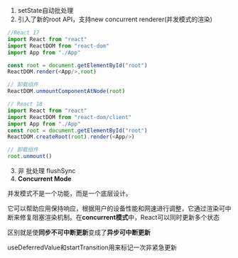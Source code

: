 1. setState自动批处理
2. 引入了新的root API，支持new concurrent renderer(并发模式的渲染)
```js
//React 17
import React from "react"
import ReactDOM from "react-dom"
import App from "./App"

const root = document.getElementById("root")
ReactDOM.render(<App/>,root)

// 卸载组件
ReactDOM.unmountComponentAtNode(root)  

// React 18
import React from "react"
import ReactDOM from "react-dom/client"
import App from "./App"
const root = document.getElementById("root")
ReactDOM.createRoot(root).render(<App/>)

// 卸载组件
root.unmount()  
```

3. 非 批处理  flushSync 
4. **Concurrent Mode**

并发模式不是一个功能，而是一个底层设计。

它可以帮助应用保持响应，根据用户的设备性能和网速进行调整，它通过渲染可中断来修复阻塞渲染机制。在**concurrent模式**中，React可以同时更新多个状态

区别就是使**同步不可中断更新**变成了**异步可中断更新**

useDeferredValue和startTransition用来标记一次非紧急更新

  